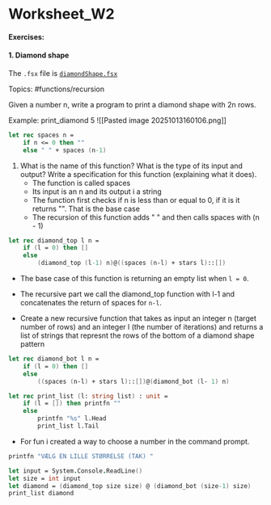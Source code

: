 # Worksheet_W2
#### Exercises:
#### 1. Diamond shape
The `.fsx` file is  [`diamondShape.fsx`](exercises/diamondShape.fsx)

Topics: #functions/recursion 

Given a number n, write a program to print a diamond shape with 2n rows.

Example: print_diamond 5
![[Pasted image 20251013160106.png]]

``` fsharp
let rec spaces n =
	if n <= 0 then ""
	else " " + spaces (n-1)
```

1. What is the name of this function? What is the type of its input and output? Write a specification for this function (explaining what it does).
	- The function is called spaces
	- Its input is an n and its output i a string
	- The function first checks if n is less than or equal to 0, if it is it returns "". That is the base case
	- The recursion of this function adds " " and then calls spaces with (n - 1) 

```fsharp
let rec diamond_top l n =
	if (l = 0) then []
	else
		(diamond_top (l-1) n)@((spaces (n-l) + stars l)::[])
```
- The base case of this function is returning an empty list when `l = 0`.
- The recursive part we call the diamond_top function with l-1 and concatenates the return of spaces for `n-l`.

- Create a new recursive function that takes as input an integer n (target number of rows) and an integer l (the number of iterations) and returns a list of strings that represnt the rows of the bottom of a diamond shape pattern
```fsharp
let rec diamond_bot l n =
    if (l = 0) then []
    else
        ((spaces (n-l) + stars l)::[])@(diamond_bot (l- 1) n)

let rec print_list (l: string list) : unit =
    if (l = []) then printfn ""
    else
        printfn "%s" l.Head
        print_list l.Tail
```

- For fun i created a way to choose a number in the command prompt.
``` fsharp
printfn "VÆLG EN LILLE STØRRELSE (TAK) "

let input = System.Console.ReadLine()
let size = int input
let diamond = (diamond_top size size) @ (diamond_bot (size-1) size)
print_list diamond
```
